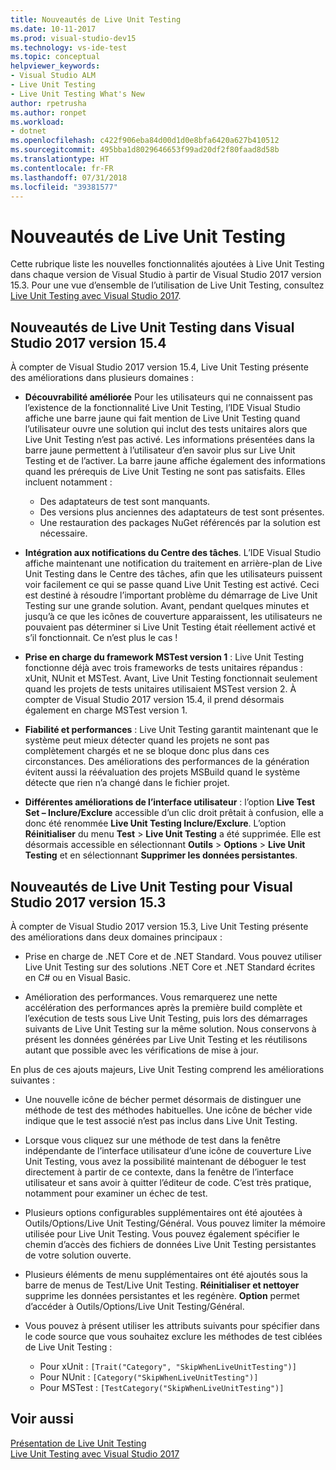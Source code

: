 ```yaml
---
title: Nouveautés de Live Unit Testing
ms.date: 10-11-2017
ms.prod: visual-studio-dev15
ms.technology: vs-ide-test
ms.topic: conceptual
helpviewer_keywords:
- Visual Studio ALM
- Live Unit Testing
- Live Unit Testing What's New
author: rpetrusha
ms.author: ronpet
ms.workload:
- dotnet
ms.openlocfilehash: c422f906eba84d00d1d0e8bfa6420a627b410512
ms.sourcegitcommit: 495bba1d8029646653f99ad20df2f80faad8d58b
ms.translationtype: HT
ms.contentlocale: fr-FR
ms.lasthandoff: 07/31/2018
ms.locfileid: "39381577"
---
```

# <a name="whats-new-in-live-unit-testing"></a>Nouveautés de Live Unit Testing

Cette rubrique liste les nouvelles fonctionnalités ajoutées à Live Unit Testing dans chaque version de Visual Studio à partir de Visual Studio 2017 version 15.3. Pour une vue d’ensemble de l’utilisation de Live Unit Testing, consultez [Live Unit Testing avec Visual Studio 2017](live-unit-testing.md).

## <a name="whats-new-in-live-unit-testing-for-visual-studio-2017-version-154"></a>Nouveautés de Live Unit Testing dans Visual Studio 2017 version 15.4

À compter de Visual Studio 2017 version 15.4, Live Unit Testing présente des améliorations dans plusieurs domaines :

- **Découvrabilité améliorée** Pour les utilisateurs qui ne connaissent pas l’existence de la fonctionnalité Live Unit Testing, l’IDE Visual Studio affiche une barre jaune qui fait mention de Live Unit Testing quand l’utilisateur ouvre une solution qui inclut des tests unitaires alors que Live Unit Testing n’est pas activé. Les informations présentées dans la barre jaune permettent à l’utilisateur d’en savoir plus sur Live Unit Testing et de l’activer. La barre jaune affiche également des informations quand les prérequis de Live Unit Testing ne sont pas satisfaits. Elles incluent notamment :

   - Des adaptateurs de test sont manquants.
   - Des versions plus anciennes des adaptateurs de test sont présentes.
   - Une restauration des packages NuGet référencés par la solution est nécessaire. 

- **Intégration aux notifications du Centre des tâches**. L’IDE Visual Studio affiche maintenant une notification du traitement en arrière-plan de Live Unit Testing dans le Centre des tâches, afin que les utilisateurs puissent voir facilement ce qui se passe quand Live Unit Testing est activé. Ceci est destiné à résoudre l’important problème du démarrage de Live Unit Testing sur une grande solution. Avant, pendant quelques minutes et jusqu’à ce que les icônes de couverture apparaissent, les utilisateurs ne pouvaient pas déterminer si Live Unit Testing était réellement activé et s’il fonctionnait. Ce n’est plus le cas !

- **Prise en charge du framework MSTest version 1** : Live Unit Testing fonctionne déjà avec trois frameworks de tests unitaires répandus : xUnit, NUnit et MSTest. Avant, Live Unit Testing fonctionnait seulement quand les projets de tests unitaires utilisaient MSTest version 2. À compter de Visual Studio 2017 version 15.4, il prend désormais également en charge MSTest version 1. 

- **Fiabilité et performances** : Live Unit Testing garantit maintenant que le système peut mieux détecter quand les projets ne sont pas complètement chargés et ne se bloque donc plus dans ces circonstances. Des améliorations des performances de la génération évitent aussi la réévaluation des projets MSBuild quand le système détecte que rien n’a changé dans le fichier projet.  

- **Différentes améliorations de l’interface utilisateur** : l’option **Live Test Set – Inclure/Exclure** accessible d’un clic droit prêtait à confusion, elle a donc été renommée **Live Unit Testing Inclure/Exclure**. L’option **Réinitialiser** du menu **Test** > **Live Unit Testing** a été supprimée. Elle est désormais accessible en sélectionnant **Outils** > **Options** > **Live Unit Testing** et en sélectionnant **Supprimer les données persistantes**.

## <a name="whats-new-in-live-unit-testing-for-visual-studio-2017-version-153"></a>Nouveautés de Live Unit Testing pour Visual Studio 2017 version 15.3

À compter de Visual Studio 2017 version 15.3, Live Unit Testing présente des améliorations dans deux domaines principaux :

- Prise en charge de .NET Core et de .NET Standard. Vous pouvez utiliser Live Unit Testing sur des solutions .NET Core et .NET Standard écrites en C# ou en Visual Basic.
 
-  Amélioration des performances. Vous remarquerez une nette accélération des performances après la première build complète et l’exécution de tests sous Live Unit Testing, puis lors des démarrages suivants de Live Unit Testing sur la même solution. Nous conservons à présent les données générées par Live Unit Testing et les réutilisons autant que possible avec les vérifications de mise à jour. 
 
En plus de ces ajouts majeurs, Live Unit Testing comprend les améliorations suivantes : 

- Une nouvelle icône de bécher permet désormais de distinguer une méthode de test des méthodes habituelles. Une icône de bécher vide indique que le test associé n’est pas inclus dans Live Unit Testing. 

- Lorsque vous cliquez sur une méthode de test dans la fenêtre indépendante de l’interface utilisateur d’une icône de couverture Live Unit Testing, vous avez la possibilité maintenant de déboguer le test directement à partir de ce contexte, dans la fenêtre de l’interface utilisateur et sans avoir à quitter l’éditeur de code. C’est très pratique, notamment pour examiner un échec de test.  

- Plusieurs options configurables supplémentaires ont été ajoutées à Outils/Options/Live Unit Testing/Général. Vous pouvez limiter la mémoire utilisée pour Live Unit Testing. Vous pouvez également spécifier le chemin d’accès des fichiers de données Live Unit Testing persistantes de votre solution ouverte. 

- Plusieurs éléments de menu supplémentaires ont été ajoutés sous la barre de menus de Test/Live Unit Testing. **Réinitialiser et nettoyer** supprime les données persistantes et les regénère. **Option** permet d’accéder à Outils/Options/Live Unit Testing/Général.
  
- Vous pouvez à présent utiliser les attributs suivants pour spécifier dans le code source que vous souhaitez exclure les méthodes de test ciblées de Live Unit Testing :
   - Pour xUnit : `[Trait("Category", "SkipWhenLiveUnitTesting")]`
   - Pour NUnit : `[Category("SkipWhenLiveUnitTesting")]`
   - Pour MSTest : `[TestCategory("SkipWhenLiveUnitTesting")]`

## <a name="see-also"></a>Voir aussi
[Présentation de Live Unit Testing](live-unit-testing-intro.md)   
[Live Unit Testing avec Visual Studio 2017](live-unit-testing.md)

